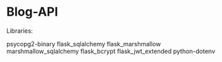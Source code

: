 # Blog-API

Libraries:

psycopg2-binary
flask_sqlalchemy 
flask_marshmallow 
marshmallow_sqlalchemy 
flask_bcrypt 
flask_jwt_extended
python-dotenv